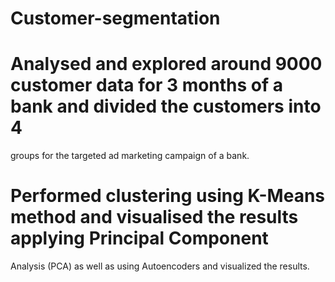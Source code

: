 # Customer-segmentation
# Analysed and explored around 9000 customer data for 3 months of a bank and divided the customers into 4
groups for the targeted ad marketing campaign of a bank.
# Performed clustering using K-Means method and visualised the results applying Principal Component
Analysis (PCA) as well as using Autoencoders and visualized the results.
